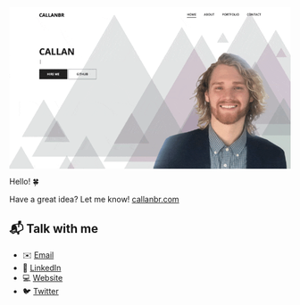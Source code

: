 <a href="https://www.callanbr.com" target="_blank"><img src="./callanbr.gif" align="center" alt="portfolio" width="1000" height="auto"></a>

<!-- [![Hello 🍀](https://i.imgur.com/qEAHrpP.gif)][1] -->

Hello! 🍀

Have a great idea? Let me know! [callanbr.com][1]

## 📬 Talk with me

  - ✉️ [Email][3]
  - 🏢 [LinkedIn][2]
  - 💻 [Website][1]
  - 🐦 [Twitter][4]

[1]: https://www.callanbr.com
[2]: https://www.linkedin.com/in/callanbr
[3]: mailto:callanbrg@gmail.com
[4]: https://twitter.com/Chrisallanb
